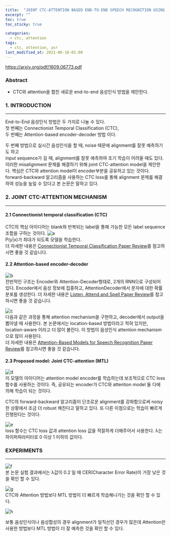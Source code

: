 ```yaml
---
title:  "JOINT CTC-ATTENTION BASED END-TO-END SPEECH RECOGNITION USING MULTI-TASK LEARNING"
excerpt: ""
toc: true
toc_sticky: true

categories:
  - ctc, attention
tags:
  - ctc, attention, asr
last_modified_at: 2021-08-16-01:00
---
```


https://arxiv.org/pdf/1609.06773.pdf

  
### Abstract

- CTC와 attention을 합친 새로운 end-to-end 음성인식 방법을 제안한다. 

### 1. INTRODUCTION
---
End-to-End 음성인식 방법은 두 가지로 나눌 수 있다.  
첫 번째는 Connectionist Temporal Classification (CTC),  
두 번째는 Attention-based encoder-decoder 방법 이다.  

두 번째 방법으로 실시간 음성인식을 할 때, noise 때문에 alignment를 잘못 예측하기도 하고  
input sequence가 길 때, alignment를 잘못 예측하여 초기 학습이 어려울 때도 있다. 
이러한 misalignment 문제를 해결하기 위해 joint CTC-attention model을 제안한다.
핵심은 CTC와 attention model이 encoder부분을 공유하고 있는 것이다.
forward-backward 알고리즘을 사용하는 CTC loss를 통해 alignment 문제를 해결하여 성능을 높일 수 있다고 본 논문은 말하고 있다.

### 2. JOINT CTC-ATTENTION MECHANISM
---
#### 2.1 Connectionist temporal classification (CTC)
CTC의 핵심 아이디어는 blank와 반복되는 label을 통해 가능한 
모든 label sequence 조합을 구하는 것이다.
![a](https://user-images.githubusercontent.com/54731898/104768730-78a77380-57b1-11eb-94ee-be13ae75fef6.PNG)  
P(y|x)가 최대가 되도록 모델을 학습한다.  
더 자세한 내용은 [Connectionist Temporal Classification Paper Review](https://github.com/hasangchun/Paper-Review/blob/main/Review/Connectionist%20Temporal%20Classification.pdf)를 참고하시면 좋을 것 같습니다.  


#### 2.2 Attention-based encoder-decoder
![b](https://user-images.githubusercontent.com/54731898/104768735-7a713700-57b1-11eb-9a2e-d4ab72d7257a.PNG)  
전반적인 구조는 Encoder와 Attention-Decoder형태로, 2개의 RNN으로 구성되어 있다.
Encoder에서 음성 정보에 집중하고, AttentionDecoder에서 문자에 대한 확률 분포를 생성한다.
더 자세한 내용은 [Listen, Attend and Spell Paper Review](https://github.com/hasangchun/Paper-Review/blob/main/Review/Listen%2C%20Attend%20and%20Spell.pdf)를 참고하시면 좋을 것 같습니다.

![c](https://user-images.githubusercontent.com/54731898/104768737-7ba26400-57b1-11eb-9d2a-a652243a2c62.PNG)  
다음과 같은 과정을 통해 attention mechanism을 구현하고, decoder에서 output을 뽑아낼 때 사용한다.
본 논문에서는 location-based 방법이라고 적혀 있지만, location-aware 이라고 더 많이 불린다.
이 방법이 음성인식 attention mechanism으로 많이 사용된다.  
더 자세한 내용은 [Attention-Based Models for Speech Recognition Paper Review](https://github.com/hasangchun/Paper-Review/blob/main/Review/Attention-Based%20Models%20for%20Speech%20Recognition.md)를 참고하시면 좋을 것 같습니다.  

#### 2.3 Proposed model: Joint CTC-attention (MTL)
![d](https://user-images.githubusercontent.com/54731898/104768782-91b02480-57b1-11eb-9bbe-8f99e4e5e4db.PNG)  
이 모델의 아이디어는 attention model encoder를 학습하는데 보조적으로 CTC loss 함수를 사용하는 것이다. 즉, 공유되는 encoder가 CTC와 attention model 둘 다에 의해 학습이 되는 것이다.

CTC의 forward-backward 알고리즘이 단조로운 alignment를 강화함으로써 noisy한 상황에서 조금 더 robust 해진다고 말하고 있다. 또 다른 이점으로는 학습이 빠르게 진행된다는 것이다.  


![e](https://user-images.githubusercontent.com/54731898/104768786-92e15180-57b1-11eb-9651-952dd8a8973f.PNG)  
loss 함수는 CTC loss 값과 attention loss 값을 적절하게 더해주어서 사용한다.
λ는 하이퍼파라미터로 0 이상 1 이하의 값이다.  


### EXPERIMENTS
---
![f](https://user-images.githubusercontent.com/54731898/104768794-94ab1500-57b1-11eb-8bb5-eb07f4910892.PNG)  
본 논문 실험 결과에서는 λ값이 0.2 일 때 
CER(Character Error Rate)이 가장 낮은 것을 확인 할 수 있다.  

![g](https://user-images.githubusercontent.com/54731898/104768799-95dc4200-57b1-11eb-913f-68e62d1dfd6a.PNG)  
CTC와 Attention 방법보다 MTL 방법이 더 빠르게 학습해나가는 것을 확인 할 수 있다.

![h](https://user-images.githubusercontent.com/54731898/104813032-d5566d00-5849-11eb-83d4-953a99d055a8.PNG)  

보통 음성인식이나 음성합성의 경우 alignment가 일직선인 경우가 많은데 
Attention만 사용한 방법보다 MTL 방법이 더 잘 예측한 것을 확인 할 수 있다.

